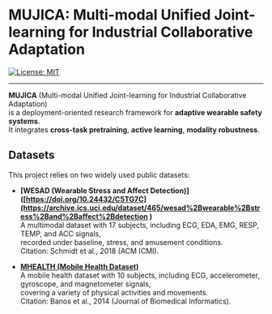 # MUJICA: Multi-modal Unified Joint-learning for Industrial Collaborative Adaptation

[![License: MIT](https://img.shields.io/badge/License-MIT-yellow.svg)](LICENSE)

---

**MUJICA** (Multi-modal Unified Joint-learning for Industrial Collaborative Adaptation)  
is a deployment-oriented research framework for **adaptive wearable safety systems**.  
It integrates **cross-task pretraining**, **active learning**, **modality robustness**.  

## Datasets

This project relies on two widely used public datasets:

- **[WESAD (Wearable Stress and Affect Detection)]([https://doi.org/10.24432/C5TG7C](https://archive.ics.uci.edu/dataset/465/wesad%2Bwearable%2Bstress%2Band%2Baffect%2Bdetection
)**  
  A multimodal dataset with 17 subjects, including ECG, EDA, EMG, RESP, TEMP, and ACC signals,  
  recorded under baseline, stress, and amusement conditions.  
  Citation: Schmidt et al., 2018 (ACM ICMI).  

- **[MHEALTH (Mobile Health Dataset)](https://archive.ics.uci.edu/dataset/319/mhealth+dataset)**  
  A mobile health dataset with 10 subjects, including ECG, accelerometer, gyroscope, and magnetometer signals,  
  covering a variety of physical activities and movements.  
  Citation: Banos et al., 2014 (Journal of Biomedical Informatics).  
